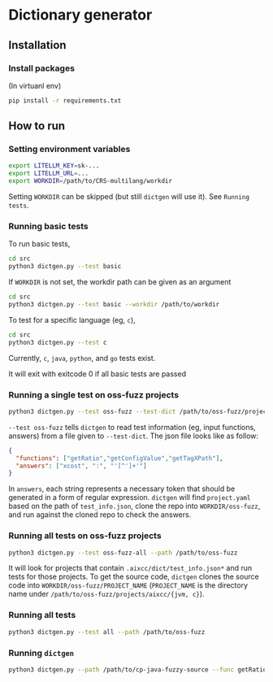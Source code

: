 # Dictionary generator

## Installation

### Install packages

(In virtuanl env)
```sh
pip install -r requirements.txt
```

## How to run

### Setting environment variables

```sh
export LITELLM_KEY=sk-...
export LITELLM_URL=...
export WORKDIR=/path/to/CRS-multilang/workdir
```

Setting `WORKDIR` can be skipped (but still `dictgen` will use it). See `Running tests`.

### Running basic tests

To run basic tests,
```sh
cd src
python3 dictgen.py --test basic
```

If `WORKDIR` is not set, the workdir path can be given as an argument
```sh
cd src
python3 dictgen.py --test basic --workdir /path/to/workdir
```

To test for a specific language (eg, `c`),
```sh
cd src
python3 dictgen.py --test c
```

Currently, `c`, `java`, `python`, and `go` tests exist.

It will exit with exitcode 0 if all basic tests are passed


### Running a single test on oss-fuzz projects

```sh
python3 dictgen.py --test oss-fuzz --test-dict /path/to/oss-fuzz/projects/jvm/fuzzy/.aixcc/dict/test_info.json
```

`--test oss-fuzz` tells `dictgen` to read test information (eg, input functions, answers) from a file given to `--test-dict`.
The json file looks like as follow:

```json
{
  "functions": ["getRatio","getConfigValue","getTagXPath"],
  "answers": ["xcost", ":", "'[^']+'"]
}
```
In `answers`, each string represents a necessary token that should be generated in a form of regular expression.
`dictgen` will find `project.yaml` based on the path of `test_info.json`, clone the repo into `WORKDIR/oss-fuzz`, and run against the cloned repo to check the answers.

### Running all tests on oss-fuzz projects

```sh
python3 dictgen.py --test oss-fuzz-all --path /path/to/oss-fuzz
```

It will look for projects that contain `.aixcc/dict/test_info.json*` and run tests for those projects.
To get the source code, `dictgen` clones the source code into `WORKDIR/oss-fuzz/PROJECT_NAME` (`PROJECT_NAME` is the directory name under `/path/to/oss-fuzz/projects/aixcc/{jvm, c}`).

### Running all tests

```sh
python3 dictgen.py --test all --path /path/to/oss-fuzz
```

### Running `dictgen`

```sh
python3 dictgen.py --path /path/to/cp-java-fuzzy-source --func getRatio,getConfigValue,getTagXPath
```
